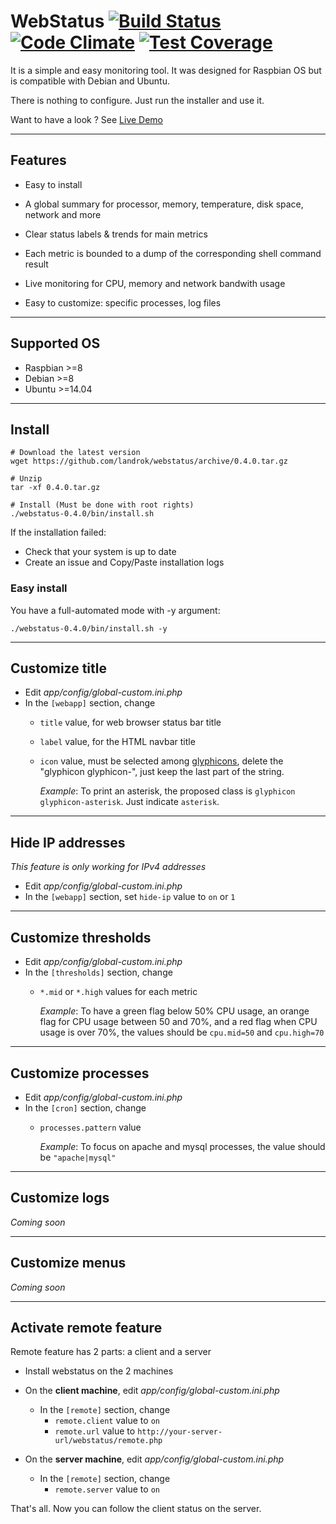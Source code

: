 # WebStatus [![Build Status](https://travis-ci.org/landrok/webstatus.png)](https://travis-ci.org/landrok/webstatus) [![Code Climate](https://codeclimate.com/github/landrok/webstatus/badges/gpa.svg)](https://codeclimate.com/github/landrok/webstatus) [![Test Coverage](https://codeclimate.com/github/landrok/webstatus/badges/coverage.svg)](https://codeclimate.com/github/landrok/webstatus/coverage)

It is a simple and easy monitoring tool. It was designed for 
Raspbian OS but is compatible with Debian and Ubuntu.

There is nothing to configure. Just run the installer and use it.

Want to have a look ? See [Live Demo](http://91.121.71.25/webstatus/)

________________________________________________________________________

## Features

- Easy to install

- A global summary for processor, memory, temperature, disk space, 
  network and more

- Clear status labels & trends for main metrics

- Each metric is bounded to a dump of the corresponding shell command 
  result

- Live monitoring for CPU, memory and network bandwith usage

- Easy to customize: specific processes, log files

________________________________________________________________________

## Supported OS

* Raspbian  >=8
* Debian    >=8
* Ubuntu    >=14.04

________________________________________________________________________

## Install

```shell
# Download the latest version
wget https://github.com/landrok/webstatus/archive/0.4.0.tar.gz

# Unzip
tar -xf 0.4.0.tar.gz

# Install (Must be done with root rights)
./webstatus-0.4.0/bin/install.sh

```

If the installation failed:

- Check that your system is up to date
- Create an issue and Copy/Paste installation logs

### Easy install

You have a full-automated mode with -y argument:

```shell
./webstatus-0.4.0/bin/install.sh -y
```
________________________________________________________________________

## Customize title

- Edit _app/config/global-custom.ini.php_
- In the `[webapp]` section, change 
  - `title` value, for web browser status bar title
  - `label` value, for the HTML navbar title
  - `icon` value, must be selected among 
    [glyphicons](http://getbootstrap.com/components/), delete the
    "glyphicon glyphicon-", just keep the last part of the string.
    
    _Example_: To print an asterisk, the proposed class is 
    `glyphicon glyphicon-asterisk`. Just indicate `asterisk`.

________________________________________________________________________

## Hide IP addresses

_This feature is only working for IPv4 addresses_

- Edit _app/config/global-custom.ini.php_
- In the `[webapp]` section, set `hide-ip` value to `on` or `1`

________________________________________________________________________

## Customize thresholds

- Edit _app/config/global-custom.ini.php_
- In the `[thresholds]` section, change 
  - `*.mid` or `*.high` values for each metric
  
    _Example_: To have a green flag below 50% CPU usage, an orange flag
    for CPU usage between 50 and 70%, and a red flag when CPU usage is 
    over 70%, the values should be `cpu.mid=50` and `cpu.high=70`

________________________________________________________________________

## Customize processes

- Edit _app/config/global-custom.ini.php_
- In the `[cron]` section, change 
  - `processes.pattern` value
  
    _Example_: To focus on apache and mysql processes, the value should 
    be `"apache|mysql"`

________________________________________________________________________

## Customize logs

_Coming soon_

________________________________________________________________________

## Customize menus

_Coming soon_

________________________________________________________________________

## Activate remote feature

Remote feature has 2 parts: a client and a server

- Install webstatus on the 2 machines
- On the **client machine**, edit _app/config/global-custom.ini.php_
  
  - In the `[remote]` section, change
    - `remote.client` value to `on`
    - `remote.url` value to `http://your-server-url/webstatus/remote.php`

- On the **server machine**, edit _app/config/global-custom.ini.php_
  - In the `[remote]` section, change 
    - `remote.server` value to `on`

That's all. Now you can follow the client status on the server.
